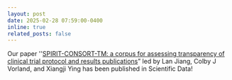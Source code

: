 ```yaml
---
layout: post
date: 2025-02-28 07:59:00-0400
inline: true
related_posts: false
---
```


Our paper ''[SPIRIT-CONSORT-TM: a corpus for assessing transparency of clinical trial protocol and results publications](https://doi.org/10.1038/s41597-025-04629-1)” led by Lan Jiang, Colby J Vorland, and Xiangji Ying has been published in Scientific Data!
